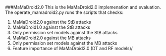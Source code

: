 ###MaMaDroid2.0
This is the MaMaDroid2.0 implemenation and evaluation.
The operate_mamadroid2.py runs the scripts that checks:
1. MaMaDroid2.0 against the StB attacks
2. MaMaDroid1.0 against the StB attacks
3. Only permission set models against the StB attacks
4. MaMaDroid2.0 against the MB attacks
5. Only permission set models against the MB attacks
6. Feature importance of MaMaDroid2.0 (DT and RF models)/
